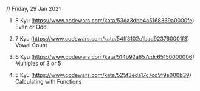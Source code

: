 // Friday, 29 Jan 2021

1. 8 Kyu (https://www.codewars.com/kata/53da3dbb4a5168369a0000fe)
   Even or Odd

2. 7 Kyu (https://www.codewars.com/kata/54ff3102c1bad923760001f3)
   Vowel Count

3. 6 Kyu (https://www.codewars.com/kata/514b92a657cdc65150000006)
   Multiples of 3 or 5

4. 5 Kyu (https://www.codewars.com/kata/525f3eda17c7cd9f9e000b39)
   Calculating with Functions